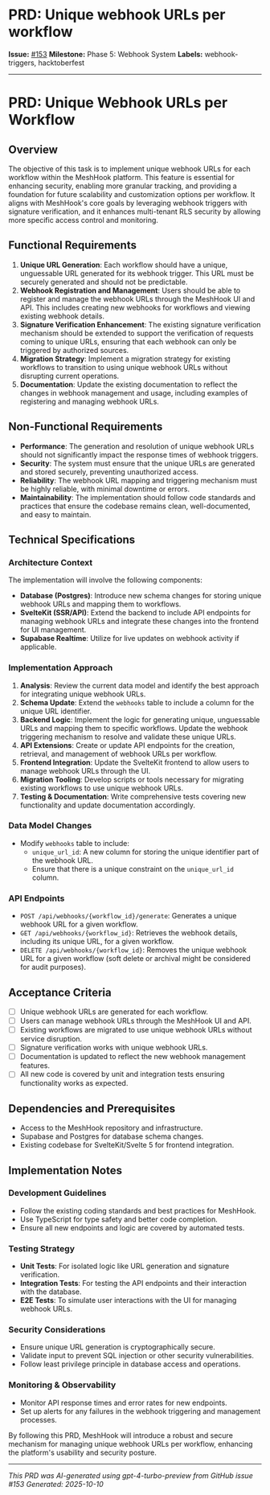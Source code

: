 # PRD: Unique webhook URLs per workflow

**Issue:** [#153](https://github.com/profullstack/meshhook/issues/153)
**Milestone:** Phase 5: Webhook System
**Labels:** webhook-triggers, hacktoberfest

---

# PRD: Unique Webhook URLs per Workflow

## Overview

The objective of this task is to implement unique webhook URLs for each workflow within the MeshHook platform. This feature is essential for enhancing security, enabling more granular tracking, and providing a foundation for future scalability and customization options per workflow. It aligns with MeshHook's core goals by leveraging webhook triggers with signature verification, and it enhances multi-tenant RLS security by allowing more specific access control and monitoring.

## Functional Requirements

1. **Unique URL Generation**: Each workflow should have a unique, unguessable URL generated for its webhook trigger. This URL must be securely generated and should not be predictable.
2. **Webhook Registration and Management**: Users should be able to register and manage the webhook URLs through the MeshHook UI and API. This includes creating new webhooks for workflows and viewing existing webhook details.
3. **Signature Verification Enhancement**: The existing signature verification mechanism should be extended to support the verification of requests coming to unique URLs, ensuring that each webhook can only be triggered by authorized sources.
4. **Migration Strategy**: Implement a migration strategy for existing workflows to transition to using unique webhook URLs without disrupting current operations.
5. **Documentation**: Update the existing documentation to reflect the changes in webhook management and usage, including examples of registering and managing webhook URLs.

## Non-Functional Requirements

- **Performance**: The generation and resolution of unique webhook URLs should not significantly impact the response times of webhook triggers.
- **Security**: The system must ensure that the unique URLs are generated and stored securely, preventing unauthorized access.
- **Reliability**: The webhook URL mapping and triggering mechanism must be highly reliable, with minimal downtime or errors.
- **Maintainability**: The implementation should follow code standards and practices that ensure the codebase remains clean, well-documented, and easy to maintain.

## Technical Specifications

### Architecture Context

The implementation will involve the following components:

- **Database (Postgres)**: Introduce new schema changes for storing unique webhook URLs and mapping them to workflows.
- **SvelteKit (SSR/API)**: Extend the backend to include API endpoints for managing webhook URLs and integrate these changes into the frontend for UI management.
- **Supabase Realtime**: Utilize for live updates on webhook activity if applicable.

### Implementation Approach

1. **Analysis**: Review the current data model and identify the best approach for integrating unique webhook URLs.
2. **Schema Update**: Extend the `webhooks` table to include a column for the unique URL identifier.
3. **Backend Logic**: Implement the logic for generating unique, unguessable URLs and mapping them to specific workflows. Update the webhook triggering mechanism to resolve and validate these unique URLs.
4. **API Extensions**: Create or update API endpoints for the creation, retrieval, and management of webhook URLs per workflow.
5. **Frontend Integration**: Update the SvelteKit frontend to allow users to manage webhook URLs through the UI.
6. **Migration Tooling**: Develop scripts or tools necessary for migrating existing workflows to use unique webhook URLs.
7. **Testing & Documentation**: Write comprehensive tests covering new functionality and update documentation accordingly.

### Data Model Changes

- Modify `webhooks` table to include:
  - `unique_url_id`: A new column for storing the unique identifier part of the webhook URL.
  - Ensure that there is a unique constraint on the `unique_url_id` column.

### API Endpoints

- `POST /api/webhooks/{workflow_id}/generate`: Generates a unique webhook URL for a given workflow.
- `GET /api/webhooks/{workflow_id}`: Retrieves the webhook details, including its unique URL, for a given workflow.
- `DELETE /api/webhooks/{workflow_id}`: Removes the unique webhook URL for a given workflow (soft delete or archival might be considered for audit purposes).

## Acceptance Criteria

- [ ] Unique webhook URLs are generated for each workflow.
- [ ] Users can manage webhook URLs through the MeshHook UI and API.
- [ ] Existing workflows are migrated to use unique webhook URLs without service disruption.
- [ ] Signature verification works with unique webhook URLs.
- [ ] Documentation is updated to reflect the new webhook management features.
- [ ] All new code is covered by unit and integration tests ensuring functionality works as expected.

## Dependencies and Prerequisites

- Access to the MeshHook repository and infrastructure.
- Supabase and Postgres for database schema changes.
- Existing codebase for SvelteKit/Svelte 5 for frontend integration.

## Implementation Notes

### Development Guidelines

- Follow the existing coding standards and best practices for MeshHook.
- Use TypeScript for type safety and better code completion.
- Ensure all new endpoints and logic are covered by automated tests.

### Testing Strategy

- **Unit Tests**: For isolated logic like URL generation and signature verification.
- **Integration Tests**: For testing the API endpoints and their interaction with the database.
- **E2E Tests**: To simulate user interactions with the UI for managing webhook URLs.

### Security Considerations

- Ensure unique URL generation is cryptographically secure.
- Validate input to prevent SQL injection or other security vulnerabilities.
- Follow least privilege principle in database access and operations.

### Monitoring & Observability

- Monitor API response times and error rates for new endpoints.
- Set up alerts for any failures in the webhook triggering and management processes.

By following this PRD, MeshHook will introduce a robust and secure mechanism for managing unique webhook URLs per workflow, enhancing the platform's usability and security posture.

---

*This PRD was AI-generated using gpt-4-turbo-preview from GitHub issue #153*
*Generated: 2025-10-10*
